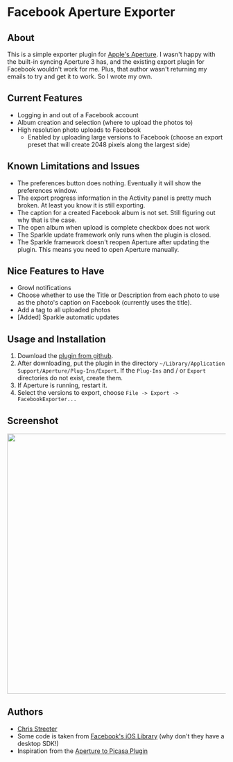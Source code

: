# Facebook Aperture Exporter

## About
This is a simple exporter plugin for <a href="http://www.apple.com/aperture/">Apple's Aperture</a>. I wasn't happy with the built-in syncing Aperture 3 has, and the existing export plugin for Facebook wouldn't work for me. Plus, that author wasn't returning my emails to try and get it to work. So I wrote my own.

## Current Features
* Logging in and out of a Facebook account
* Album creation and selection (where to upload the photos to)
* High resolution photo uploads to Facebook
  * Enabled by uploading large versions to Facebook (choose an export preset that will create 2048 pixels along the largest side)

## Known Limitations and Issues
* The preferences button does nothing. Eventually it will show the preferences window.
* The export progress information in the Activity panel is pretty much broken. At least you know it is still exporting.
* The caption for a created Facebook album is not set. Still figuring out why that is the case.
* The open album when upload is complete checkbox does not work
* The Sparkle update framework only runs when the plugin is closed.
* The Sparkle framework doesn't reopen Aperture after updating the plugin. This
means you need to open Aperture manually.

## Nice Features to Have
* Growl notifications
* Choose whether to use the Title or Description from each photo to use as the photo's caption on Facebook (currently uses the title).
* Add a tag to all uploaded photos
* [Added] Sparkle automatic updates

## Usage and Installation
1. Download the <a href="https://github.com/streeter/facebook-aperture-exporter/downloads">plugin from github</a>.
2. After downloading, put the plugin in the directory `~/Library/Application Support/Aperture/Plug-Ins/Export`. If the `Plug-Ins` and / or `Export` directories do not exist, create them.
3. If Aperture is running, restart it.
4. Select the versions to export, choose `File -> Export -> FacebookExporter...`

## Screenshot

<a href="https://github.com/streeter/facebook-aperture-exporter/raw/master/screenshot.png"><img width="600" style="width: 600px" src="https://github.com/streeter/facebook-aperture-exporter/raw/master/screenshot.png" /></a>

## Authors
* <a href="http://www.chrisstreeter.com">Chris Streeter</a>
* Some code is taken from <a href="https://github.com/facebook/facebook-ios-sdk">Facebook's iOS Library</a> (why don't they have a desktop SDK!)
* Inspiration from the <a href="http://code.google.com/p/aperture-picasa-plugin/">Aperture to Picasa Plugin</a>
